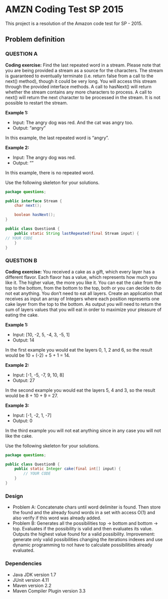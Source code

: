 # AMZN Coding Test SP 2015 #

This project is a resolution of the Amazon code test for SP - 2015.

## Problem definition ##

### QUESTION  A ###

**Coding exercise:**
Find the last repeated word in a stream.  Please note that you are being provided a stream as a source for the characters. The stream is guaranteed to eventually terminate (i.e. return false from a call to the next() method), though it could be very long.  You will access this stream through the provided interface methods.  A call to hasNext() will return whether the stream contains any more characters to process.  A call to next() will return the next character to be processed in the stream.  It is not possible to restart the stream.

**Example 1:**
* Input:  The angry dog was red. And the cat was angry too.
* Output: “angry”

In this example, the last repeated word is “angry”.

**Example 2:**
* Input: The angry dog was red.
* Output: “”

In this example, there is no repeated word.


Use the following skeleton for your solutions.

```java
package questions;

public interface Stream {
    char next();

    boolean hasNext();
}

public class QuestionA {
    public static String lastRepeated(final Stream input) {
// YOUR CODE
    }
}
```

### QUESTION B ###

**Coding exercise:**
You received a cake as a gift, which every layer has a different flavor. Each flavor has a value, which represents how much you like it. The higher value, the more you like it. You can eat the cake from the top to the bottom, from the bottom to the top, both or you can decide to do not eat anything. You don’t need to eat all layers. Create an application that receives as input an array of Integers where each position represents one cake layer from the top to the bottom. As output you will need to return the sum of layers values that you will eat in order to maximize your pleasure of eating the cake. 

**Example 1:**

* Input: [10, -2, 5, -4, 3, -5, 1]
* Output: 14 

In the first example you would eat the layers 0, 1, 2 and 6, so the result would be 10 + (-2) + 5 + 1 = 14.

**Example 2:**

* Input: [-1, -5, -7, 9, 10, 8]
* Output: 27

In the second example you would eat the layers 5, 4 and 3, so the result would be 8 + 10 + 9 = 27.

**Example 3:**
* Input: [-1, -2, 1, -7]
* Output: 0

In the third example you will not eat anything since in any case you will not like the cake.

Use the following skeleton for your solutions.

```java
package questions;

public class QuestionB {
    public static Integer cake(final int[] input) {
        // YOUR CODE
    }
}
```

### Design ###

* Problem A: Concatenate chars until word delimiter is found. Then store the found and the already found words in a set with access O(1) and also verify if this word was already added.
* Problem B: Generates all the possibilities top -> bottom and bottom -> top. Evaluates if the possibility is valid and then evaluates its value. Outputs the highest value found for a valid possibility. Improvement: generate only valid possibilities changing the iterations indexes and use dynamic programming to not have to calculate possibilities already evaluated.

### Dependencies ###

* Java JDK version 1.7
* JUnit version 4.11
* Maven version 2.2
* Maven Compiler Plugin version 3.3

